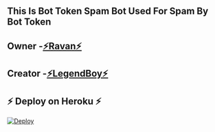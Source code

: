 ## This Is Bot Token Spam Bot Used For Spam By Bot Token 

## Owner -[⚡Ravan⚡](https://t.me/w2h_ravan)
## Creator -[⚡LegendBoy⚡](https://t.me/The_LegendBoy)

## ⚡ Deploy on Heroku ⚡
[![Deploy](https://www.herokucdn.com/deploy/button.svg)](https://heroku.com/deploy?template=https://github.com/LEGEND-OS/BOTTOKENSPAM.git)
